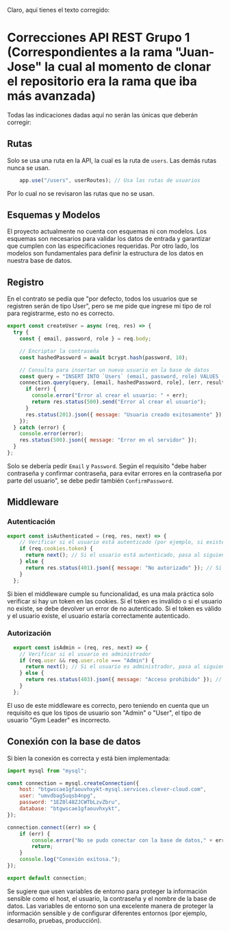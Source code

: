 Claro, aquí tienes el texto corregido:

# Correcciones API REST Grupo 1 (Correspondientes a la rama "Juan-Jose" la cual al momento de clonar el repositorio era la rama que iba más avanzada)

Todas las indicaciones dadas aquí no serán las únicas que deberán corregir:

## Rutas

Solo se usa una ruta en la API, la cual es la ruta de `users`. Las demás rutas nunca se usan.

````javascript
    app.use("/users", userRoutes); // Usa las rutas de usuarios
````

Por lo cual no se revisaron las rutas que no se usan.

## Esquemas y Modelos

El proyecto actualmente no cuenta con esquemas ni con modelos. Los esquemas son necesarios para validar los datos de entrada y garantizar que cumplen con las especificaciones requeridas. Por otro lado, los modelos son fundamentales para definir la estructura de los datos en nuestra base de datos.

## Registro

En el contrato se pedía que "por defecto, todos los usuarios que se registren serán de tipo User", pero se me pide que ingrese mi tipo de rol para registrarme, esto no es correcto.

````javascript
export const createUser = async (req, res) => {
  try {
    const { email, password, role } = req.body;

    // Encriptar la contraseña
    const hashedPassword = await bcrypt.hash(password, 10);

    // Consulta para insertar un nuevo usuario en la base de datos
    const query = "INSERT INTO `Users` (email, password, role) VALUES (?, ?, ?)";
    connection.query(query, [email, hashedPassword, role], (err, results) => {
      if (err) {
        console.error("Error al crear el usuario: " + err);
        return res.status(500).send("Error al crear el usuario");
      }
      res.status(201).json({ message: "Usuario creado exitosamente" });
    });
  } catch (error) {
    console.error(error);
    res.status(500).json({ message: "Error en el servidor" });
  }
};
````

Solo se debería pedir `Email` y `Password`. Según el requisito "debe haber contraseña y confirmar contraseña, para evitar errores en la contraseña por parte del usuario", se debe pedir también `ConfirmPassword`.

## Middleware

### Autenticación

````javascript
export const isAuthenticated = (req, res, next) => {
    // Verificar si el usuario está autenticado (por ejemplo, si existe un token en las cookies)
    if (req.cookies.token) {
      return next(); // Si el usuario está autenticado, pasa al siguiente middleware
    } else {
      return res.status(401).json({ message: "No autorizado" }); // Si no está autenticado, devuelve un error de no autorizado
    }
  };
````

Si bien el middleware cumple su funcionalidad, es una mala práctica solo verificar si hay un token en las cookies. Si el token es inválido o si el usuario no existe, se debe devolver un error de no autenticado. Si el token es válido y el usuario existe, el usuario estaría correctamente autenticado.

### Autorización

````javascript
  export const isAdmin = (req, res, next) => {
    // Verificar si el usuario es administrador
    if (req.user && req.user.role === "Admin") {
      return next(); // Si el usuario es administrador, pasa al siguiente middleware
    } else {
      return res.status(403).json({ message: "Acceso prohibido" }); // Si no es administrador, devuelve un error de acceso prohibido
    }
  };
````

El uso de este middleware es correcto, pero teniendo en cuenta que un requisito es que los tipos de usuario son "Admin" o "User", el tipo de usuario "Gym Leader" es incorrecto.

## Conexión con la base de datos

Si bien la conexión es correcta y está bien implementada:

````javascript 
import mysql from "mysql";

const connection = mysql.createConnection({
    host: "btgwscae1gfaouvhxykt-mysql.services.clever-cloud.com",
    user: "umvdbag5uqsb4npg",
    password: "1EZ0l48ZJCWTbLzvZbru",
    database: "btgwscae1gfaouvhxykt",
});

connection.connect((err) => {
    if (err) {
        console.error("No se pudo conectar con la base de datos," + err);
        return;
    }
    console.log("Conexión exitosa.");
});

export default connection;
````

Se sugiere que usen variables de entorno para proteger la información sensible como el host, el usuario, la contraseña y el nombre de la base de datos. Las variables de entorno son una excelente manera de proteger la información sensible y de configurar diferentes entornos (por ejemplo, desarrollo, pruebas, producción).
